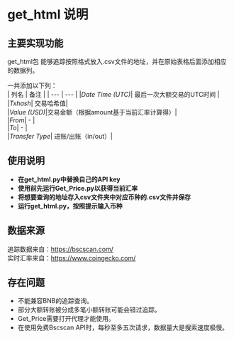 # get_html 说明

## 主要实现功能
get_html包 能够追踪按照格式放入.csv文件的地址，并在原始表格后面添加相应的数据列。    


一共添加以下列：    
| 列名 | 备注 |
| --- | --- |
|_Date Time (UTC)_| 最后一次大额交易的UTC时间 |    
|_Txhash_| 交易哈希值|   
|_Value (USD)_|交易金额（根据amount基于当前汇率计算得）|     
|_From_| - |    
|_To_| - |    
|_Transfer Type_| 进账/出账（in/out）|     

## 使用说明
* __在get_html.py中替换自己的API key__     
* __使用前先运行Get_Price.py以获得当前汇率__    
* __将想要查询的地址存入csv文件夹中对应币种的.csv文件并保存__   
* __运行get_html.py，按照提示输入币种__    

## 数据来源
追踪数据来自：https://bscscan.com/   
实时汇率来自：https://www.coingecko.com/


## 存在问题
* 不能兼容BNB的追踪查询。
* 部分大额转账被分成多笔小额转账可能会错过追踪。
* Get_Price需要打开代理才能使用。
* 在使用免费Bscscan API时，每秒至多五次请求，数据量大是搜索速度极慢。


